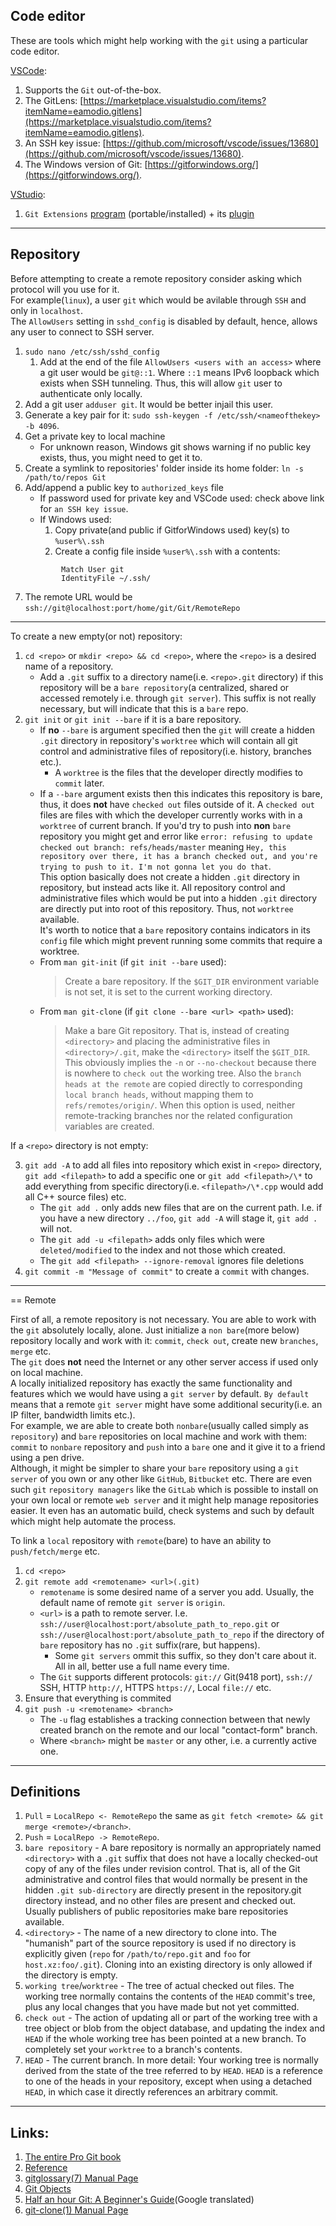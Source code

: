 ## Code editor

These are tools which might help working with the `git` using a particular code editor.

[VSCode](https://code.visualstudio.com/download):

1.  Supports the `Git` out-of-the-box.
2.  The GitLens: [https://marketplace.visualstudio.com/items?itemName=eamodio.gitlens](https://marketplace.visualstudio.com/items?itemName=eamodio.gitlens).
3.  An SSH key issue: [https://github.com/microsoft/vscode/issues/13680](https://github.com/microsoft/vscode/issues/13680).
4.  The Windows version of Git: [https://gitforwindows.org/](https://gitforwindows.org/).

[VStudio](https://visualstudio.microsoft.com/vs/community/):

1.  `Git Extensions` [program](http://gitextensions.github.io/) (portable/installed) + its [plugin](https://marketplace.visualstudio.com/items?itemName=HenkWesthuis.GitExtensions)
* * *

## Repository

Before attempting to create a remote repository consider asking which protocol will you use for it.  
For example(`linux`), a user `git` which would be avilable through `SSH` and only in `localhost`.  
The `AllowUsers` setting in `sshd_config` is disabled by default, hence, allows any user to connect to SSH server.

1.  `sudo nano /etc/ssh/sshd_config`
    1.  Add at the end of the file `AllowUsers <users with an access>` where a git user would be `git@::1`. Where `::1` means IPv6 loopback which exists when SSH tunneling. Thus, this will allow `git` user to authenticate only locally.
2.  Add a git user `adduser git`. It would be better injail this user.
3.  Generate a key pair for it: `sudo ssh-keygen -f /etc/ssh/<nameofthekey> -b 4096`.
4.  Get a private key to local machine
    - For unknown reason, Windows git shows warning if no public key exists, thus, you might need to get it to.
5.  Create a symlink to repositories' folder inside its home folder: `ln -s /path/to/repos Git`
6.  Add/append a public key to `authorized_keys` file
    - If password used for private key and VSCode used: check above link for `an SSH key issue`.
    - If Windows used:
        1.  Copy private(and public if GitforWindows used) key(s) to `%user%\.ssh`
        2.  Create a config file inside `%user%\.ssh` with a contents:
	```  
            Match User git  
            IdentityFile ~/.ssh/
	```
7.  The remote URL would be `ssh://git@localhost:port/home/git/Git/RemoteRepo`

* * *

To create a new empty(or not) repository:

1.	`cd <repo>` or `mkdir <repo> && cd <repo>`, where the `<repo>` is a desired name of a repository.
	* Add a `.git` suffix to a directory name(i.e. `<repo>.git` directory) if this repository will be a `bare repository`(a centralized, shared or accessed remotely i.e. through `git server`). This suffix is not really necessary, but will indicate that this is a `bare` repo.
2.	`git init` or `git init --bare` if it is a bare repository.
    - If **no** `--bare` is argument specified then the `git` will create a hidden `.git` directory in repository's `worktree` which will contain all git control and administrative files of repository(i.e. history, branches etc.).
    	- A `worktree` is the files that the developer directly modifies to `commit` later.
    - If a `--bare` argument exists then this indicates this repository is bare, thus, it does **not** have `checked out` files outside of it. A `checked out` files are files with which the developer currently works with in a `worktree` of current branch. If you'd try to push into **non** `bare` repository you might get and error like `error: refusing to update checked out branch: refs/heads/master` meaning `Hey, this repository over there, it has a branch checked out, and you're trying to push to it. I'm not gonna let you do that`.  
    This option basically does not create a hidden `.git` directory in repository, but instead acts like it. All repository control and administrative files which would be put into a hidden `.git` directory are directly put into root of this repository. Thus, not `worktree` available.  
    It's worth to notice that a `bare` repository contains indicators in its `config` file which might prevent running some commits that require a worktree.
    - From `man git-init` (if `git init --bare` used):
    	> Create a bare repository. If the `$GIT_DIR` environment variable is not set, it is set to the current working directory.
    - From `man git-clone` (if `git clone --bare <url> <path>` used):
    	> Make a bare Git repository. That is, instead of creating `<directory>` and placing the administrative files in `<directory>/.git`, make the `<directory>` itself the `$GIT_DIR`. This obviously implies the `-n` or `--no-checkout` because there is nowhere to `check out` the working tree. Also the `branch heads at the remote` are copied directly to corresponding `local branch heads`, without mapping them to `refs/remotes/origin/`. When this option is used, neither remote-tracking branches nor the related configuration variables are created.

If a `<repo>` directory is not empty:

3.  `git add -A` to add all files into repository which exist in `<repo>` directory, `git add <filepath>` to add a specific one or `git add <filepath>/\*` to add everything from specific directory(i.e. `<filepath>/\*.cpp` would add all C++ source files) etc.
    - The `git add .` only adds new files that are on the current path. I.e. if you have a new directory `../foo`, `git add -A` will stage it, `git add .` will not.
    - The `git add -u <filepath>` adds only files which were `deleted/modified` to the index and not those which created.
    - The `git add <filepath> --ignore-removal` ignores file deletions
4.  `git commit -m "Message of commit"` to create a `commit` with changes.

* * *

== Remote

First of all, a remote repository is not necessary. You are able to work with the `git` absolutely locally, alone. Just initialize a `non bare`(more below) repository locally and work with it: `commit`, `check out`, create new `branches`, `merge` etc.  
The `git` does **not** need the Internet or any other server access if used only on local machine.  
A locally initialized repository has exactly the same functionality and features which we would have using a `git server` by default. `By default` means that a remote `git server` might have some additional security(i.e. an IP filter, bandwidth limits etc.).  
For example, we are able to create both `nonbare`(usually called simply as `repository`) and `bare` repositories on local machine and work with them: `commit` to `nonbare` repository and `push` into a `bare` one and it give it to a friend using a pen drive.  
Although, it might be simpler to share your `bare` repository using a `git server` of you own or any other like `GitHub`, `Bitbucket` etc. There are even such `git` `repository managers` like the `GitLab` which is possible to install on your own local or remote `web server` and it might help manage repositories easier. It even has an automatic build, check systems and such by default which might help automate the process.

To link a `local` repository with `remote`(bare) to have an ability to `push/fetch/merge` etc.

1.  `cd <repo>`
2.  `git remote add <remotename> <url>(.git)`
    - `remotename` is some desired name of a server you add. Usually, the default name of remote `git server` is `origin`.
    - `<url>` is a path to remote server. I.e. `ssh://user@localhost:port/absolute_path_to_repo.git` or `ssh://user@localhost:port/absolute_path_to_repo` if the directory of `bare` repository has no `.git` suffix(rare, but happens).
        - Some `git servers` ommit this suffix, so they don't care about it. All in all, better use a full name every time.
    - The `Git` supports different protocols: `git://` Git(9418 port), `ssh://` SSH, HTTP `http://`, HTTPS `https://`, Local `file://` etc.
3.  Ensure that everything is commited
4.  `git push -u <remotename> <branch>`
    - The `-u` flag establishes a tracking connection between that newly created branch on the remote and our local "contact-form" branch.
    - Where `<branch>` might be `master` or any other, i.e. a currently active one.

* * *

## Definitions

1.  `Pull` = `LocalRepo <- RemoteRepo` the same as `git fetch <remote> && git merge <remote>/<branch>`.
2.  `Push` = `LocalRepo -> RemoteRepo`.
3.  `bare repository` \- A bare repository is normally an appropriately named `<directory>` with a `.git` suffix that does not have a locally checked-out copy of any of the files under revision control. That is, all of the Git administrative and control files that would normally be present in the hidden `.git sub-directory` are directly present in the repository.git directory instead, and no other files are present and checked out. Usually publishers of public repositories make bare repositories available.
4.  `<directory>` \- The name of a new directory to clone into. The "humanish" part of the source repository is used if no directory is explicitly given (`repo` for `/path/to/repo.git` and `foo` for `host.xz:foo/.git`). Cloning into an existing directory is only allowed if the directory is empty.
5.  `working tree`/`worktree` \- The tree of actual checked out files. The working tree normally contains the contents of the `HEAD` commit's tree, plus any local changes that you have made but not yet committed.
6.  `check out` \- The action of updating all or part of the working tree with a tree object or blob from the object database, and updating the index and `HEAD` if the whole working tree has been pointed at a new branch. To completely set your `worktree` to a branch's contents.
7.  `HEAD` \- The current branch. In more detail: Your working tree is normally derived from the state of the tree referred to by `HEAD`. `HEAD` is a reference to one of the heads in your repository, except when using a detached `HEAD`, in which case it directly references an arbitrary commit.

* * *

## Links:

1.  [The entire Pro Git book](https://git-scm.com/book)
2.  [Reference](https://git-scm.com/docs)
3.  [gitglossary(7) Manual Page](https://gitirc.eu/gitglossary.html)
4.  [Git Objects](https://git-scm.com/book/en/v2/Git-Internals-Git-Objects)
5.  [Half an hour Git: A Beginner's Guide](https://translate.google.com/translate?hl=&sl=ru&tl=en&u=https%3A%2F%2Fproglib.io%2Fp%2Fgit-for-half-an-hour)(Google translated)
6.  [git-clone(1) Manual Page](https://gitirc.eu/git-clone.html)

